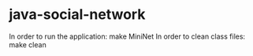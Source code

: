 # java-social-network

In order to run the application: make MiniNet
In order to clean class files: make clean
